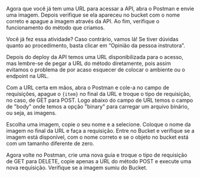 Agora que você já tem uma URL para acessar a API, abra o Postman e envie uma imagem. Depois verifique se ela apareceu no bucket com o nome correto e apague a imagem através da API. Ao fim, verifique o funcionamento do método que criamos.

Você já fez essa atividade? Caso contrário, vamos lá! Se tiver dúvidas quanto ao procedimento, basta clicar em “Opinião da pessoa instrutora”.

Depois do deploy da API temos uma URL disponibilizada para o acesso, mas lembre-se de pegar a URL do método diretamente, pois assim evitamos o problema de por acaso esquecer de colocar o ambiente ou o endpoint na URL.

Com a URL certa em mãos, abra o Postman e cole-a no campo de requisições, apague o `{item}` no final da URL e troque o tipo de requisição, no caso, de GET para POST. Logo abaixo do campo de URL temos o campo de "body" onde temos a opção "binary" para carregar um arquivo binário, ou seja, as imagens.

Escolha uma imagem, copie o seu nome e a selecione. Coloque o nome da imagem no final da URL e faça a requisição. Entre no Bucket e verifique se a imagem está disponível, com o nome correto e se o objeto no bucket está com um tamanho diferente de zero.

Agora volte no Postman, crie uma nova guia e troque o tipo de requisição de GET para DELETE, copie apenas a URL do método POST e execute uma nova requisição. Verifique se a imagem sumiu do Bucket.